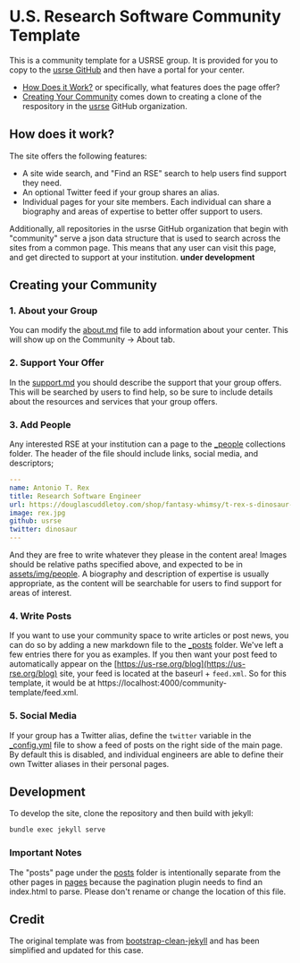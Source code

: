 # U.S. Research Software Community Template

This is a community template for a USRSE group. It is provided for you
to copy to the [usrse GitHub](https://www.github.com/usrse) and then
have a portal for your center.

 - [How Does it Work?](#how-does-it-work) or specifically, what features does the page offer?
 - [Creating Your Community](#creating-your-community) comes down to creating a clone of the respository in the [usrse](https://www.github.com/usrse) GitHub organization.

## How does it work?

The site offers the following features:

 - A site wide search, and "Find an RSE" search to help users find support they need.
 - An optional Twitter feed if your group shares an alias.
 - Individual pages for your site members. Each individual can share a biography and areas of expertise to better offer support to users.

Additionally, all repositories in the usrse GitHub organization that begin with "community" serve
a json data structure that is used to search across the sites from a common page.
This means that any user can visit this page, and get directed to support at your institution.
**under development**

## Creating your Community


### 1. About your Group

You can modify the [about.md](pages/about.md) file to add information about your
center. This will show up on the Community -> About tab.

### 2. Support Your Offer

In the [support.md](pages.support.md) you should describe the support that your
group offers. This will be searched by users to find help, so be sure to include
details about the resources and services that your group offers.

### 3. Add People

Any interested RSE at your institution can a page to the [_people](_people) 
collections folder. The header of the file should include links, social media,
and descriptors;

```yaml
---
name: Antonio T. Rex
title: Research Software Engineer
url: https://douglascuddletoy.com/shop/fantasy-whimsy/t-rex-s-dinosaur-w-sound/
image: rex.jpg
github: usrse
twitter: dinosaur
---
```

And they are free to write whatever they please in the content area! 
Images should be relative paths specified above, and expected to be in 
[assets/img/people](assets/img/people). A biography
and description of expertise is usually appropriate, as the content will be
searchable for users to find support for areas of interest.

### 4. Write Posts

If you want to use your community space to write articles or post news, you can
do so by adding a new markdown file to the [_posts](_posts) folder. We've left
a few entries there for you as examples. If you then want your post feed to
automatically appear on the [https://us-rse.org/blog](https://us-rse.org/blog)
site, your feed is located at the baseurl + `feed.xml`. So for this template, it
would be at https://localhost:4000/community-template/feed.xml.

### 5. Social Media

If your group has a Twitter alias, define the `twitter` variable in the [_config.yml](_config.yml)
file to show a feed of posts on the right side of the main page. By default this
is disabled, and individual engineers are able to define their own Twitter
aliases in their personal pages.

## Development

To develop the site, clone the repository and then build with jekyll:

```bash
bundle exec jekyll serve
```

### Important Notes

The "posts" page under the [posts](posts) folder is intentionally separate from
the other pages in [pages](pages) because the pagination plugin needs to find an
index.html to parse. Please don't rename or change the location of this file.

## Credit

The original template was from [bootstrap-clean-jekyll](https://github.com/BlackrockDigital/startbootstrap-clean-blog-jekyll) 
and has been simplified and updated for this case.
